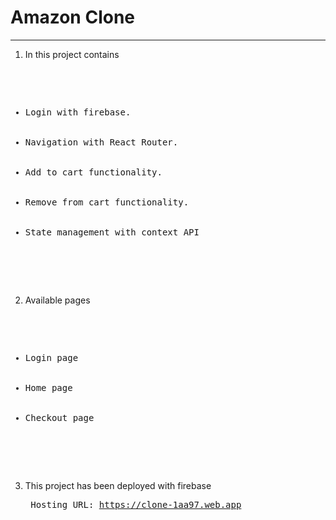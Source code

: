 <h1>Amazon Clone</h1>
<hr>

  1) In this project contains
  <pre>
    <ul>
      <li>Login with firebase.</li>
      <li>Navigation with React Router.</li>
      <li>Add to cart functionality.</li>
      <li>Remove from cart functionality.</li>
      <li>State management with context API</li>
    </ul>
  </pre>
  
  2) Available pages
  <pre>
    <ul>
      <li>Login page</li>
      <li>Home page</li>
      <li>Checkout page</li>
    </ul>
  </pre>
  
  3) This project has been deployed with firebase 
    <pre>
      Hosting URL: https://clone-1aa97.web.app
    </pre>
